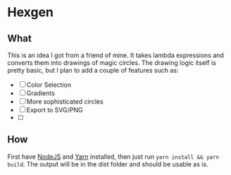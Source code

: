 # Hexgen

## What

This is an idea I got from a friend of mine. It takes lambda expressions and converts them into drawings of magic circles.
The drawing logic itself is pretty basic, but I plan to add a couple of features such as:

- [ ] Color Selection
- [ ] Gradients
- [ ] More sophisticated circles
- [ ] Export to SVG/PNG
- [ ] 

## How

First have [NodeJS](https://nodejs.org/en/download) and [Yarn](https://yarnpkg.com/getting-started/install) installed, then just run `yarn install && yarn build`.
The output will be in the dist folder and should be usable as is.
